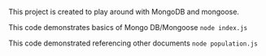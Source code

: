 This project is created to play around with MongoDB and mongoose.

This code demonstrates basics of Mongo DB/Mongoose
`node index.js`

This code demonstrated referencing other documents
`node population.js`
